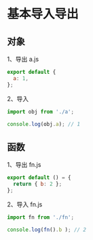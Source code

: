 # 基本导入导出

## 对象
1、导出 a.js
```javascript
export default {
  a: 1,
};
```

2、导入
```javascript
import obj from './a';

console.log(obj.a); // 1
```

## 函数
1、导出 fn.js
```javascript
export default () = {
  return { b: 2 };
};
```

2、导入 fn.js
```javascript
import fn from './fn';

console.log(fn().b ); // 2
```
